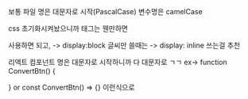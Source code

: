 보통 파일 명은 대문자로 시작(PascalCase)
변수명은 camelCase

css 초기화시켜놨으니까 태그는 웬만하면 <div> 사용하면 되고, -> display:block
글씨만 쓸때는 <span> -> display: inline 쓰는걸 추천


리액트 컴포넌트 명은 대문자로 시작하니까 다 대문자로 ㄱㄱ
ex->
function ConvertBtn() {

}
or
const ConvertBtn() => {}
이런식으로